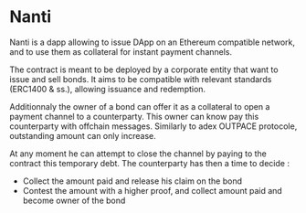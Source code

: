 # Nanti

Nanti is a dapp allowing to issue DApp on an Ethereum compatible network, and to use them as collateral for instant payment channels.

The contract is meant to be deployed by a corporate entity that want to issue and sell bonds. It aims to be compatible with relevant standards (ERC1400 & ss.), allowing issuance and redemption.

Additionnaly the owner of a bond can offer it as a collateral to open a payment channel to a counterparty. This owner can know pay this counterparty with offchain messages. Similarly to adex OUTPACE protocole, outstanding amount can only increase.

At any moment he can attempt to close the channel by paying to the contract this temporary debt. The counterparty has then a time to decide :
- Collect the amount paid and release his claim on the bond
- Contest the amount with a higher proof, and collect amount paid and become owner of the bond

